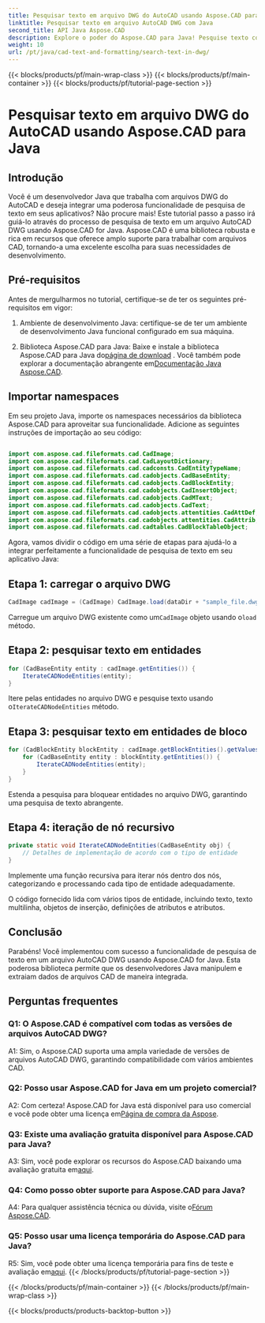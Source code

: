 ```yaml
---
title: Pesquisar texto em arquivo DWG do AutoCAD usando Aspose.CAD para Java
linktitle: Pesquisar texto em arquivo AutoCAD DWG com Java
second_title: API Java Aspose.CAD
description: Explore o poder do Aspose.CAD para Java! Pesquise texto com eficiência em arquivos AutoCAD DWG. Baixe a biblioteca e aprimore seu aplicativo CAD.
weight: 10
url: /pt/java/cad-text-and-formatting/search-text-in-dwg/
---
```


{{< blocks/products/pf/main-wrap-class >}}
{{< blocks/products/pf/main-container >}}
{{< blocks/products/pf/tutorial-page-section >}}

# Pesquisar texto em arquivo DWG do AutoCAD usando Aspose.CAD para Java

## Introdução

Você é um desenvolvedor Java que trabalha com arquivos DWG do AutoCAD e deseja integrar uma poderosa funcionalidade de pesquisa de texto em seus aplicativos? Não procure mais! Este tutorial passo a passo irá guiá-lo através do processo de pesquisa de texto em um arquivo AutoCAD DWG usando Aspose.CAD for Java. Aspose.CAD é uma biblioteca robusta e rica em recursos que oferece amplo suporte para trabalhar com arquivos CAD, tornando-a uma excelente escolha para suas necessidades de desenvolvimento.

## Pré-requisitos

Antes de mergulharmos no tutorial, certifique-se de ter os seguintes pré-requisitos em vigor:

1. Ambiente de desenvolvimento Java: certifique-se de ter um ambiente de desenvolvimento Java funcional configurado em sua máquina.

2.  Biblioteca Aspose.CAD para Java: Baixe e instale a biblioteca Aspose.CAD para Java do[página de download](https://releases.aspose.com/cad/java/) . Você também pode explorar a documentação abrangente em[Documentação Java Aspose.CAD](https://reference.aspose.com/cad/java/).

## Importar namespaces

Em seu projeto Java, importe os namespaces necessários da biblioteca Aspose.CAD para aproveitar sua funcionalidade. Adicione as seguintes instruções de importação ao seu código:

```java

import com.aspose.cad.fileformats.cad.CadImage;
import com.aspose.cad.fileformats.cad.CadLayoutDictionary;
import com.aspose.cad.fileformats.cad.cadconsts.CadEntityTypeName;
import com.aspose.cad.fileformats.cad.cadobjects.CadBaseEntity;
import com.aspose.cad.fileformats.cad.cadobjects.CadBlockEntity;
import com.aspose.cad.fileformats.cad.cadobjects.CadInsertObject;
import com.aspose.cad.fileformats.cad.cadobjects.CadMText;
import com.aspose.cad.fileformats.cad.cadobjects.CadText;
import com.aspose.cad.fileformats.cad.cadobjects.attentities.CadAttDef;
import com.aspose.cad.fileformats.cad.cadobjects.attentities.CadAttrib;
import com.aspose.cad.fileformats.cad.cadtables.CadBlockTableObject;
```

Agora, vamos dividir o código em uma série de etapas para ajudá-lo a integrar perfeitamente a funcionalidade de pesquisa de texto em seu aplicativo Java:

## Etapa 1: carregar o arquivo DWG

```java
CadImage cadImage = (CadImage) CadImage.load(dataDir + "sample_file.dwg");
```

Carregue um arquivo DWG existente como um`CadImage` objeto usando o`load` método.

## Etapa 2: pesquisar texto em entidades

```java
for (CadBaseEntity entity : cadImage.getEntities()) {
    IterateCADNodeEntities(entity);
}
```

 Itere pelas entidades no arquivo DWG e pesquise texto usando o`IterateCADNodeEntities` método.

## Etapa 3: pesquisar texto em entidades de bloco

```java
for (CadBlockEntity blockEntity : cadImage.getBlockEntities().getValues()) {
    for (CadBaseEntity entity : blockEntity.getEntities()) {
        IterateCADNodeEntities(entity);
    }
}
```

Estenda a pesquisa para bloquear entidades no arquivo DWG, garantindo uma pesquisa de texto abrangente.

## Etapa 4: iteração de nó recursivo

```java
private static void IterateCADNodeEntities(CadBaseEntity obj) {
    // Detalhes de implementação de acordo com o tipo de entidade
}
```

Implemente uma função recursiva para iterar nós dentro dos nós, categorizando e processando cada tipo de entidade adequadamente.

O código fornecido lida com vários tipos de entidade, incluindo texto, texto multilinha, objetos de inserção, definições de atributos e atributos.

## Conclusão

Parabéns! Você implementou com sucesso a funcionalidade de pesquisa de texto em um arquivo AutoCAD DWG usando Aspose.CAD for Java. Esta poderosa biblioteca permite que os desenvolvedores Java manipulem e extraiam dados de arquivos CAD de maneira integrada.

## Perguntas frequentes

### Q1: O Aspose.CAD é compatível com todas as versões de arquivos AutoCAD DWG?

A1: Sim, o Aspose.CAD suporta uma ampla variedade de versões de arquivos AutoCAD DWG, garantindo compatibilidade com vários ambientes CAD.

### Q2: Posso usar Aspose.CAD for Java em um projeto comercial?

 A2: Com certeza! Aspose.CAD for Java está disponível para uso comercial e você pode obter uma licença em[Página de compra da Aspose](https://purchase.aspose.com/buy).

### Q3: Existe uma avaliação gratuita disponível para Aspose.CAD para Java?

 A3: Sim, você pode explorar os recursos do Aspose.CAD baixando uma avaliação gratuita em[aqui](https://releases.aspose.com/).

### Q4: Como posso obter suporte para Aspose.CAD para Java?

 A4: Para qualquer assistência técnica ou dúvida, visite o[Fórum Aspose.CAD](https://forum.aspose.com/c/cad/19).

### Q5: Posso usar uma licença temporária do Aspose.CAD para Java?

 R5: Sim, você pode obter uma licença temporária para fins de teste e avaliação em[aqui](https://purchase.aspose.com/temporary-license/).
{{< /blocks/products/pf/tutorial-page-section >}}

{{< /blocks/products/pf/main-container >}}
{{< /blocks/products/pf/main-wrap-class >}}

{{< blocks/products/products-backtop-button >}}
